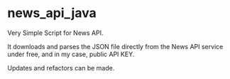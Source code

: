 # news_api_java
Very Simple Script for News API. 

It downloads and parses the JSON file directly from the News API service under free, and in my case, public API KEY. 

Updates and refactors can be made. 
